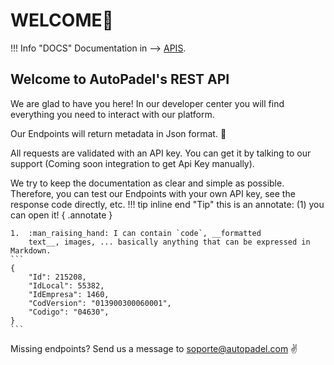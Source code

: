 # WELCOME👋
!!! Info "DOCS"
    Documentation in --> [APIS](https://www.youtube.com/watch?v=dQw4w9WgXcQ).

## Welcome to AutoPadel's REST API

We are glad to have you here! In our developer center you will find everything you need to interact with our platform.

Our Endpoints will return metadata in Json format. 🎉

All requests are validated with an API key. You can get it by talking to our support (Coming soon integration to get Api Key manually).

We try to keep the documentation as clear and simple as possible. Therefore, you can test our Endpoints with your own API key, see the response code directly, etc.
!!! tip inline end "Tip"
    this is an annotate: (1)  you can open it!
    { .annotate }

    1.  :man_raising_hand: I can contain `code`, __formatted
        text__, images, ... basically anything that can be expressed in Markdown.
    ```
    {
        "Id": 215208,
        "IdLocal": 55382,
        "IdEmpresa": 1460,
        "CodVersion": "013900300060001",
        "Codigo": "04630",
    }
    ```

Missing endpoints? Send us a message to soporte@autopadel.com ✌️

